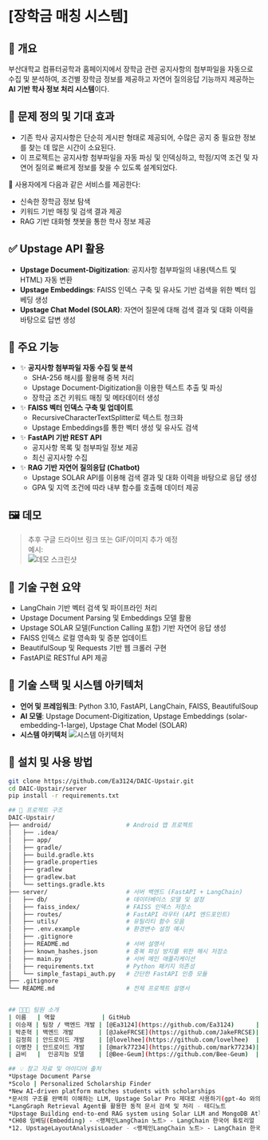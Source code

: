 # [장학금 매칭 시스템]

## 📌 개요
부산대학교 컴퓨터공학과 홈페이지에서 장학금 관련 공지사항의 첨부파일을 자동으로 수집 및 분석하여, 조건별 장학금 정보를 제공하고 자연어 질의응답 기능까지 제공하는 **AI 기반 학사 정보 처리 시스템**이다.

## 🎯 문제 정의 및 기대 효과
- 기존 학사 공지사항은 단순히 게시판 형태로 제공되어, 수많은 공지 중 필요한 정보를 찾는 데 많은 시간이 소요된다. 
- 이 프로젝트는 공지사항 첨부파일을 자동 파싱 및 인덱싱하고, 학점/지역 조건 및 자연어 질의로 빠르게 정보를 찾을 수 있도록 설계되었다.  
  
🌟 사용자에게 다음과 같은 서비스를 제공한다:
 - 신속한 장학금 정보 탐색
 - 키워드 기반 매칭 및 검색 결과 제공
 - RAG 기반 대화형 챗봇을 통한 학사 정보 제공

## ✅ Upstage API 활용
- **Upstage Document-Digitization**: 공지사항 첨부파일의 내용(텍스트 및 HTML) 자동 변환
- **Upstage Embeddings**: FAISS 인덱스 구축 및 유사도 기반 검색을 위한 벡터 임베딩 생성
- **Upstage Chat Model (SOLAR)**: 자연어 질문에 대해 검색 결과 및 대화 이력을 바탕으로 답변 생성

## 🚀 주요 기능
- ✨ **공지사항 첨부파일 자동 수집 및 분석**
  - SHA-256 해시를 활용해 중복 처리
  - Upstage Document-Digitization을 이용한 텍스트 추출 및 파싱
  - 장학금 조건 키워드 매칭 및 메타데이터 생성
- ✨ **FAISS 벡터 인덱스 구축 및 업데이트**
  - RecursiveCharacterTextSplitter로 텍스트 청크화
  - Upstage Embeddings를 통한 벡터 생성 및 유사도 검색
- ✨ **FastAPI 기반 REST API**
  - 공지사항 목록 및 첨부파일 정보 제공
  - 최신 공지사항 수집
- ✨ **RAG 기반 자연어 질의응답 (Chatbot)**
  - Upstage SOLAR API를 이용해 검색 결과 및 대화 이력을 바탕으로 응답 생성
  - GPA 및 지역 조건에 따라 내부 함수를 호출해 데이터 제공

## 🖼️ 데모
> 추후 구글 드라이브 링크 또는 GIF/이미지 추가 예정  
예시:  
![데모 스크린샷](./assets/demo.png)

## 🔬 기술 구현 요약
- LangChain 기반 벡터 검색 및 파이프라인 처리
- Upstage Document Parsing 및 Embeddings 모델 활용
- Upstage SOLAR 모델(Function Calling 포함) 기반 자연어 응답 생성
- FAISS 인덱스 로컬 영속화 및 증분 업데이트
- BeautifulSoup 및 Requests 기반 웹 크롤러 구현
- FastAPI로 RESTful API 제공

## 🧰 기술 스택 및 시스템 아키텍처
- **언어 및 프레임워크**: Python 3.10, FastAPI, LangChain, FAISS, BeautifulSoup
- **AI 모델**: Upstage Document-Digitization, Upstage Embeddings (solar-embedding-1-large), Upstage Chat Model (SOLAR)
- **시스템 아키텍처**
![시스템 아키텍처](./assets/system_architecture.png)

## 🔧 설치 및 사용 방법
```bash
git clone https://github.com/Ea3124/DAIC-Upstair.git
cd DAIC-Upstair/server
pip install -r requirements.txt

## 📁 프로젝트 구조
DAIC-Upstair/
├── android/                     # Android 앱 프로젝트
│   ├── .idea/
│   ├── app/
│   ├── gradle/
│   ├── build.gradle.kts
│   ├── gradle.properties
│   ├── gradlew
│   ├── gradlew.bat
│   └── settings.gradle.kts
├── server/                      # 서버 백엔드 (FastAPI + LangChain)
│   ├── db/                      # 데이터베이스 모델 및 설정
│   ├── faiss_index/             # FAISS 인덱스 저장소
│   ├── routes/                  # FastAPI 라우터 (API 엔드포인트)
│   ├── utils/                   # 유틸리티 함수 모음
│   ├── .env.example             # 환경변수 설정 예시
│   ├── .gitignore
│   ├── README.md                # 서버 설명서
│   ├── known_hashes.json        # 중복 파싱 방지를 위한 해시 저장소
│   ├── main.py                  # 서버 메인 애플리케이션
│   ├── requirements.txt         # Python 패키지 의존성
│   └── simple_fastapi_auth.py   # 간단한 FastAPI 인증 모듈
├── .gitignore
└── README.md                    # 전체 프로젝트 설명서


## 🧑‍🤝‍🧑 팀원 소개
| 이름   | 역할             | GitHub                                    |
| 이승재 | 팀장 / 백엔드 개발 | [@Ea3124](https://github.com/Ea3124)      |
| 박준혁 | 백엔드 개발       | [@JakeFRCSE](https://github.com/JakeFRCSE)|
| 김정희 | 안드로이드 개발    | [@lovelhee](https://github.com/lovelhee)  |
| 이병찬 | 안드로이드 개발    | [@mark77234](https://github.com/mark77234)|
| 금비   |  인공지능 모델    | [@Bee-Geum](https://github.com/Bee-Geum)  |

## 💡 참고 자료 및 아이디어 출처
*Upstage Document Parse
*Scolo | Personalized Scholarship Finder
*New AI-driven platform matches students with scholarships
*문서의 구조를 완벽히 이해하는 LLM, Upstage Solar Pro 제대로 사용하기(gpt-4o 와의 비교)
*LangGraph Retrieval Agent를 활용한 동적 문서 검색 및 처리 - 테디노트
*Upstage Building end-to-end RAG system using Solar LLM and MongoDB Atlas
*CH08 임베딩(Embedding) - <랭체인LangChain 노트> - LangChain 한국어 튜토리얼
*12. UpstageLayoutAnalysisLoader - <랭체인LangChain 노트> - LangChain 한국어 튜토리얼
